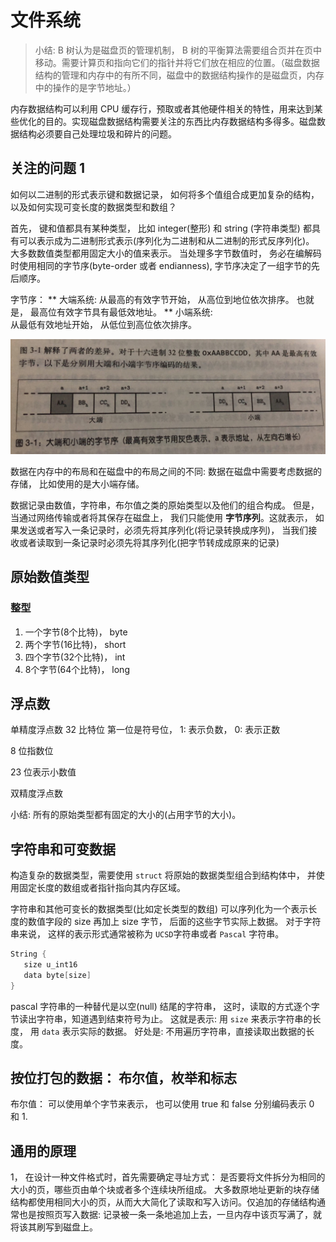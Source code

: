# 文件系统

> 小结: B 树认为是磁盘页的管理机制， B 树的平衡算法需要组合页并在页中移动。需要计算页和指向它们的指针并将它们放在相应的位置。（磁盘数据结构的管理和内存中的有所不同，磁盘中的数据结构操作的是磁盘页，内存中的操作的是字节地址。）

内存数据结构可以利用 CPU 缓存行，预取或者其他硬件相关的特性，用来达到某些优化的目的。实现磁盘数据结构需要关注的东西比内存数据结构多得多。磁盘数据结构必须要自己处理垃圾和碎片的问题。


## 关注的问题 1  
 如何以二进制的形式表示键和数据记录， 如何将多个值组合成更加复杂的结构， 以及如何实现可变长度的数据类型和数组？
 

首先， 键和值都具有某种类型， 比如 integer(整形) 和 string (字符串类型) 都具有可以表示成为二进制形式表示(序列化为二进制和从二进制的形式反序列化)。 
大多数数值类型都用固定大小的值来表示。 当处理多字节数值时， 务必在编解码时使用相同的字节序(byte-order 或者 endianness), 字节序决定了一组字节的先后顺序。

字节序： 
** 大端系统: 
从最高的有效字节开始， 从高位到地位依次排序。 也就是， 最高位有效字节具有最低效地址。
** 小端系统:  
从最低有效地址开始， 从低位到高位依次排序。

![大小端系统](source/big_order__small_order.jpeg)
 
 数据在内存中的布局和在磁盘中的布局之间的不同: 数据在磁盘中需要考虑数据的存储， 比如使用的是大小端存储。
 
 数据记录由数值，字符串，布尔值之类的原始类型以及他们的组合构成。 但是， 当通过网络传输或者将其保存在磁盘上， 我们只能使用 **字节序列**。这就表示， 如果发送或者写入一条记录时，必须先将其序列化(将记录转换成序列)， 当我们接收或者读取到一条记录时必须先将其序列化(把字节转成成原来的记录) 
 
 ## 原始数值类型
 ### 整型
 1. 一个字节(8个比特)， byte
 2. 两个字节(16比特)， short
 3. 四个字节(32个比特)， int
 4. 8个字节(64个比特)， long 
 
 ## 浮点数
 单精度浮点数
 32 比特位
 第一位是符号位， 1: 表示负数， 0: 表示正数
 
 8 位指数位
 
 23 位表示小数值
 
 
 双精度浮点数
 
 小结: 所有的原始类型都有固定的大小的(占用字节的大小)。
 
 ## 字符串和可变数据
 
 构造复杂的数据类型，需要使用 `struct` 将原始的数据类型组合到结构体中， 并使用固定长度的数组或者指针指向其内存区域。
 
 字符串和其他可变长的数据类型(比如定长类型的数组) 可以序列化为一个表示长度的数值字段的 size 再加上 size 字节， 后面的这些字节实际上数据。 对于字符串来说， 这样的表示形式通常被称为 `UCSD`字符串或者 `Pascal` 字符串。 
 ```c
String {
    size u_int16 
    data byte[size]
}
``` 
pascal 字符串的一种替代是以空(null) 结尾的字符串， 这时，读取的方式逐个字节读出字符串，知道遇到结束符号为止。
这就是表示: 用 `size` 来表示字符串的长度， 用 `data` 表示实际的数据。 好处是: 不用遍历字符串，直接读取出数据的长度。


## 按位打包的数据： 布尔值，枚举和标志

布尔值： 可以使用单个字节来表示， 也可以使用 true 和 false 分别编码表示 0 和 1. 


## 通用的原理
1， 在设计一种文件格式时，首先需要确定寻址方式： 是否要将文件拆分为相同的大小的页，哪些页由单个块或者多个连续块所组成。 大多数原地址更新的块存储结构都使用相同大小的页，从而大大简化了读取和写入访问。仅追加的存储结构通常也是按照页写入数据: 记录被一条一条地追加上去，一旦内存中该页写满了，就将该其刷写到磁盘上。